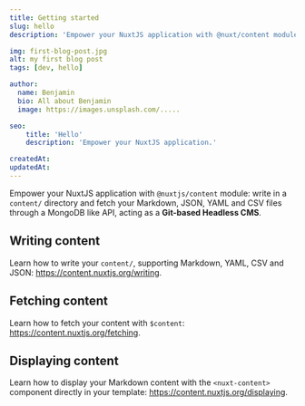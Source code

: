 ```yaml
---
title: Getting started
slug: hello
description: 'Empower your NuxtJS application with @nuxt/content module: write in a content/ directory and fetch your Markdown, JSON, YAML and CSV files through a MongoDB like API, acting as a Git-based Headless CMS.'

img: first-blog-post.jpg
alt: my first blog post
tags: [dev, hello]

author:
  name: Benjamin
  bio: All about Benjamin
  image: https://images.unsplash.com/.....

seo:
    title: 'Hello'
    description: 'Empower your NuxtJS application.'

createdAt:
updatedAt:
---
```


Empower your NuxtJS application with `@nuxtjs/content` module: write in a `content/` directory and fetch your Markdown, JSON, YAML and CSV files through a MongoDB like API, acting as a **Git-based Headless CMS**.

## Writing content

Learn how to write your `content/`, supporting Markdown, YAML, CSV and JSON: https://content.nuxtjs.org/writing.

## Fetching content

Learn how to fetch your content with `$content`: https://content.nuxtjs.org/fetching.

## Displaying content

Learn how to display your Markdown content with the `<nuxt-content>` component directly in your template: https://content.nuxtjs.org/displaying.

